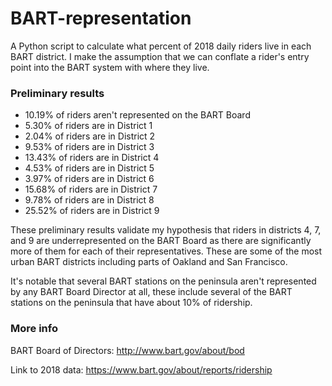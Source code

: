 # BART-representation
A Python script to calculate what percent of 2018 daily riders live in each BART district. I make the assumption that we can conflate a rider's entry point into the BART system with where they live.

### Preliminary results

* 10.19% of riders aren't represented on the BART Board
* 5.30% of riders are in District 1
* 2.04% of riders are in District 2
* 9.53% of riders are in District 3
* 13.43% of riders are in District 4
* 4.53% of riders are in District 5
* 3.97% of riders are in District 6
* 15.68% of riders are in District 7
* 9.78% of riders are in District 8
* 25.52% of riders are in District 9

These preliminary results validate my hypothesis that riders in districts 4, 7, and 9 are underrepresented on the BART Board as there are significantly more of them for each of their representatives. These are some of the most urban BART districts including parts of Oakland and San Francisco.

It's notable that several BART stations on the peninsula aren't represented by any BART Board Director at all, these include several of the BART stations on the peninsula that have about 10% of ridership.

### More info

BART Board of Directors: http://www.bart.gov/about/bod

Link to 2018 data: https://www.bart.gov/about/reports/ridership
